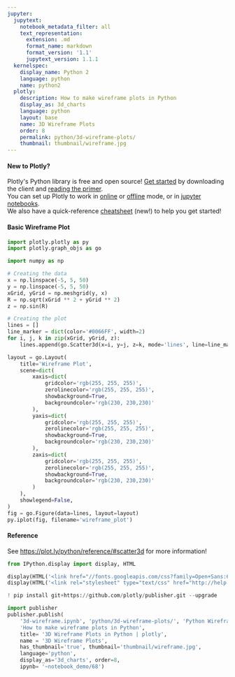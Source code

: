 ```yaml
---
jupyter:
  jupytext:
    notebook_metadata_filter: all
    text_representation:
      extension: .md
      format_name: markdown
      format_version: '1.1'
      jupytext_version: 1.1.1
  kernelspec:
    display_name: Python 2
    language: python
    name: python2
  plotly:
    description: How to make wireframe plots in Python
    display_as: 3d_charts
    language: python
    layout: base
    name: 3D Wireframe Plots
    order: 8
    permalink: python/3d-wireframe-plots/
    thumbnail: thumbnail/wireframe.jpg
---
```


<!-- #region {"deletable": true, "editable": true} -->
#### New to Plotly?
Plotly's Python library is free and open source! [Get started](https://plot.ly/python/getting-started/) by downloading the client and [reading the primer](https://plot.ly/python/getting-started/).
<br>You can set up Plotly to work in [online](https://plot.ly/python/getting-started/#initialization-for-online-plotting) or [offline](https://plot.ly/python/getting-started/#initialization-for-offline-plotting) mode, or in [jupyter notebooks](https://plot.ly/python/getting-started/#start-plotting-online).
<br>We also have a quick-reference [cheatsheet](https://images.plot.ly/plotly-documentation/images/python_cheat_sheet.pdf) (new!) to help you get started!
<!-- #endregion -->

<!-- #region {"deletable": true, "editable": true} -->
#### Basic Wireframe Plot
<!-- #endregion -->

```python deletable=true editable=true
import plotly.plotly as py
import plotly.graph_objs as go

import numpy as np

# Creating the data
x = np.linspace(-5, 5, 50)
y = np.linspace(-5, 5, 50)
xGrid, yGrid = np.meshgrid(y, x)
R = np.sqrt(xGrid ** 2 + yGrid ** 2)
z = np.sin(R)

# Creating the plot
lines = []
line_marker = dict(color='#0066FF', width=2)
for i, j, k in zip(xGrid, yGrid, z):
    lines.append(go.Scatter3d(x=i, y=j, z=k, mode='lines', line=line_marker))

layout = go.Layout(
    title='Wireframe Plot',
    scene=dict(
        xaxis=dict(
            gridcolor='rgb(255, 255, 255)',
            zerolinecolor='rgb(255, 255, 255)',
            showbackground=True,
            backgroundcolor='rgb(230, 230,230)'
        ),
        yaxis=dict(
            gridcolor='rgb(255, 255, 255)',
            zerolinecolor='rgb(255, 255, 255)',
            showbackground=True,
            backgroundcolor='rgb(230, 230,230)'
        ),
        zaxis=dict(
            gridcolor='rgb(255, 255, 255)',
            zerolinecolor='rgb(255, 255, 255)',
            showbackground=True,
            backgroundcolor='rgb(230, 230,230)'
        )
    ),
    showlegend=False,
)
fig = go.Figure(data=lines, layout=layout)
py.iplot(fig, filename='wireframe_plot')
```

<!-- #region {"deletable": true, "editable": true} -->
#### Reference
<!-- #endregion -->

<!-- #region {"deletable": true, "editable": true} -->
See https://plot.ly/python/reference/#scatter3d for more information!
<!-- #endregion -->

```python deletable=true editable=true
from IPython.display import display, HTML

display(HTML('<link href="//fonts.googleapis.com/css?family=Open+Sans:600,400,300,200|Inconsolata|Ubuntu+Mono:400,700" rel="stylesheet" type="text/css" />'))
display(HTML('<link rel="stylesheet" type="text/css" href="http://help.plot.ly/documentation/all_static/css/ipython-notebook-custom.css">'))

! pip install git+https://github.com/plotly/publisher.git --upgrade

import publisher
publisher.publish(
    '3d-wireframe.ipynb', 'python/3d-wireframe-plots/', 'Python Wireframe Plots | plotly',
    'How to make wireframe plots in Python',
    title= '3D Wireframe Plots in Python | plotly',
    name = '3D Wireframe Plots',
    has_thumbnail='true', thumbnail='thumbnail/wireframe.jpg',
    language='python',
    display_as='3d_charts', order=8,
    ipynb= '~notebook_demo/68')
```

```python deletable=true editable=true

```
